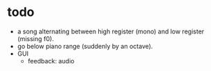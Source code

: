 # todo
- a song alternating between high register (mono) and low register (missing f0).
- go below piano range (suddenly by an octave).
- GUI
  - feedback: audio
